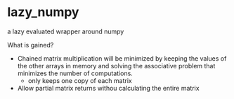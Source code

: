 # lazy_numpy
a lazy evaluated wrapper around numpy

What is gained?

* Chained matrix multiplication will be minimized by keeping the values of the other arrays in memory and solving the associative problem that minimizes the number of computations.
  - only keeps one copy of each matrix
* Allow partial matrix returns withou calculating the entire matrix
